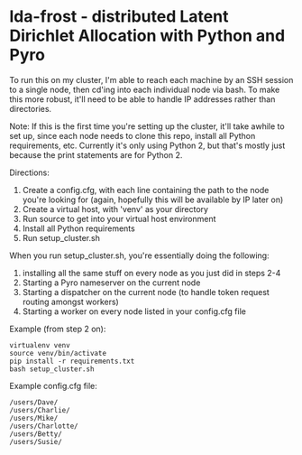 # lda-frost - distributed Latent Dirichlet Allocation with Python and Pyro
To run this on my cluster, I'm able to reach each machine by an SSH session to a single node, then cd'ing into each individual node via bash.  To make this more robust, it'll need to be able to handle IP addresses rather than directories.

Note: If this is the first time you're setting up the cluster, it'll take awhile to set up, since each node needs to clone this repo, install all Python requirements, etc.  Currently it's only using Python 2, but that's mostly just because the print statements are for Python 2.

Directions:
1. Create a config.cfg, with each line containing the path to the node you're looking for (again, hopefully this will be available by IP later on)
2. Create a virtual host, with 'venv' as your directory
3. Run source to get into your virtual host environment
4. Install all Python requirements
5. Run setup_cluster.sh

When you run setup_cluster.sh, you're essentially doing the following:
1. installing all the same stuff on every node as you just did in steps 2-4
2. Starting a Pyro nameserver on the current node
3. Starting a dispatcher on the current node (to handle token request routing amongst workers)
4. Starting a worker on every node listed in your config.cfg file

Example (from step 2 on):
```
virtualenv venv
source venv/bin/activate
pip install -r requirements.txt
bash setup_cluster.sh
```

Example config.cfg file:
```
/users/Dave/
/users/Charlie/
/users/Mike/
/users/Charlotte/
/users/Betty/
/users/Susie/
```
